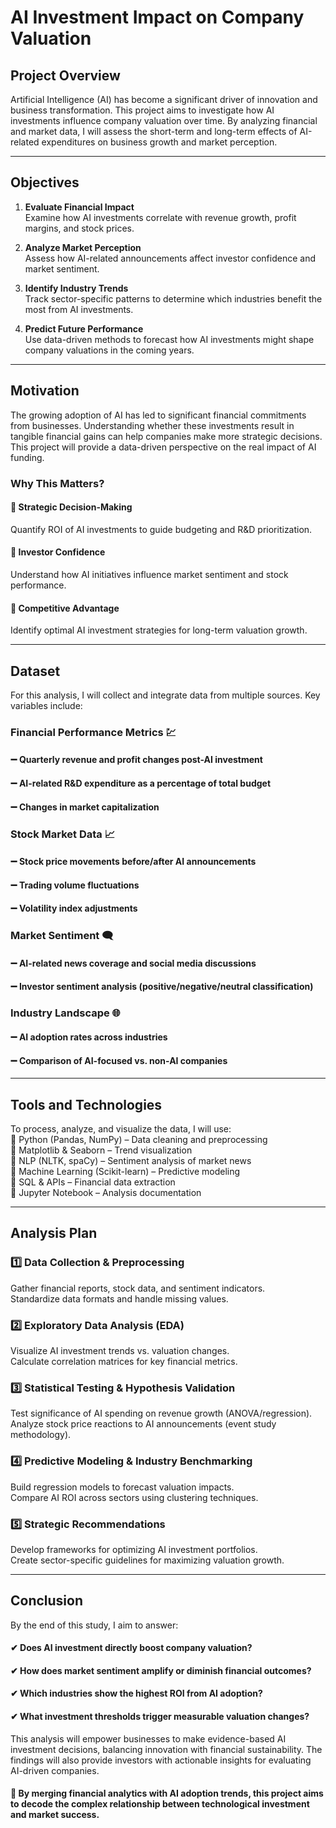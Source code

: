 # AI Investment Impact on Company Valuation

## Project Overview
Artificial Intelligence (AI) has become a significant driver of innovation and business transformation. This project aims to investigate how AI investments influence company valuation over time. By analyzing financial and market data, I will assess the short-term and long-term effects of AI-related expenditures on business growth and market perception.

---

## Objectives
1. **Evaluate Financial Impact**  
   Examine how AI investments correlate with revenue growth, profit margins, and stock prices.  

3. **Analyze Market Perception**  
    Assess how AI-related announcements affect investor confidence and market sentiment.  

5. **Identify Industry Trends**  
    Track sector-specific patterns to determine which industries benefit the most from AI investments.  

7. **Predict Future Performance**  
    Use data-driven methods to forecast how AI investments might shape company valuations in the coming years.  

---

## Motivation
The growing adoption of AI has led to significant financial commitments from businesses. Understanding whether these investments result in tangible financial gains can help companies make more strategic decisions. This project will provide a data-driven perspective on the real impact of AI funding.

### Why This Matters?
#### 🔹 Strategic Decision-Making  
  Quantify ROI of AI investments to guide budgeting and R&D prioritization.  
#### 🔹 Investor Confidence  
  Understand how AI initiatives influence market sentiment and stock performance.  
#### 🔹 Competitive Advantage  
  Identify optimal AI investment strategies for long-term valuation growth.  

---

## Dataset
For this analysis, I will collect and integrate data from multiple sources. Key variables include:

### Financial Performance Metrics 💹
#### ➖ Quarterly revenue and profit changes post-AI investment  
#### ➖ AI-related R&D expenditure as a percentage of total budget  
#### ➖ Changes in market capitalization  

### Stock Market Data 📈
#### ➖ Stock price movements before/after AI announcements  
#### ➖ Trading volume fluctuations  
#### ➖ Volatility index adjustments  

### Market Sentiment 🗨️  
#### ➖ AI-related news coverage and social media discussions  
#### ➖ Investor sentiment analysis (positive/negative/neutral classification)  

### Industry Landscape 🌐  
#### ➖ AI adoption rates across industries  
#### ➖ Comparison of AI-focused vs. non-AI companies  

---

## Tools and Technologies
To process, analyze, and visualize the data, I will use:  
📌 Python (Pandas, NumPy) – Data cleaning and preprocessing  
📌 Matplotlib & Seaborn – Trend visualization  
📌 NLP (NLTK, spaCy) – Sentiment analysis of market news  
📌 Machine Learning (Scikit-learn) – Predictive modeling  
📌 SQL & APIs – Financial data extraction  
📌 Jupyter Notebook – Analysis documentation  

---

## Analysis Plan
### 1️⃣ Data Collection & Preprocessing  
Gather financial reports, stock data, and sentiment indicators.  
Standardize data formats and handle missing values.  

### 2️⃣ Exploratory Data Analysis (EDA)  
Visualize AI investment trends vs. valuation changes.  
Calculate correlation matrices for key financial metrics.  

### 3️⃣ Statistical Testing & Hypothesis Validation  
Test significance of AI spending on revenue growth (ANOVA/regression).  
Analyze stock price reactions to AI announcements (event study methodology).  

### 4️⃣ Predictive Modeling & Industry Benchmarking  
Build regression models to forecast valuation impacts.  
Compare AI ROI across sectors using clustering techniques.  

### 5️⃣ Strategic Recommendations  
Develop frameworks for optimizing AI investment portfolios.  
Create sector-specific guidelines for maximizing valuation growth.  

---

## Conclusion
By the end of this study, I aim to answer:  
#### ✔ Does AI investment directly boost company valuation?  
#### ✔ How does market sentiment amplify or diminish financial outcomes?  
#### ✔ Which industries show the highest ROI from AI adoption?  
#### ✔ What investment thresholds trigger measurable valuation changes?  

This analysis will empower businesses to make evidence-based AI investment decisions, balancing innovation with financial sustainability. The findings will also provide investors with actionable insights for evaluating AI-driven companies.  

#### 🚀 By merging financial analytics with AI adoption trends, this project aims to decode the complex relationship between technological investment and market success.
